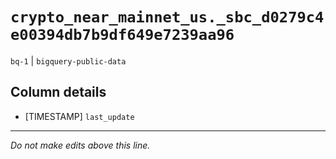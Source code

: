 # `crypto_near_mainnet_us._sbc_d0279c4e00394db7b9df649e7239aa96`
`bq-1` | `bigquery-public-data`

## Column details
* [TIMESTAMP] `last_update`

-------------------------------------------------------------------------------
*Do not make edits above this line.*
